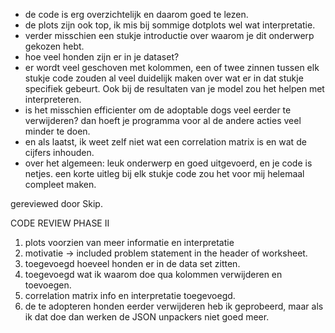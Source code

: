 - de code is erg overzichtelijk en daarom goed te lezen.
- de plots zijn ook top, ik mis bij sommige dotplots wel wat interpretatie.
- verder misschien een stukje introductie over waarom je dit onderwerp gekozen hebt.
- hoe veel honden zijn er in je dataset?
- er wordt veel geschoven met kolommen, een of twee zinnen tussen elk stukje code zouden al veel duidelijk maken over wat er in dat stukje specifiek gebeurt. Ook bij de resultaten van je model zou het helpen met interpreteren.
- is het misschien efficienter om de adoptable dogs veel eerder te verwijderen? dan hoeft je programma voor al de andere acties veel minder te doen.
- en als laatst, ik weet zelf niet wat een correlation matrix is en wat de cijfers inhouden.
- over het algemeen: leuk onderwerp en goed uitgevoerd, en je code is netjes. een korte uitleg bij elk stukje code zou het voor mij helemaal compleet maken.

gereviewed door Skip.



CODE REVIEW PHASE II
1. plots voorzien van meer informatie en interpretatie
2. motivatie -> included problem statement in the header of worksheet. 
3. toegevoegd hoeveel honden er in de data set zitten.
4. toegevoegd wat ik waarom doe qua kolommen verwijderen en toevoegen.
5. correlation matrix info en interpretatie toegevoegd. 
6. de te adopteren honden eerder verwijderen heb ik geprobeerd, maar als ik dat doe dan werken de JSON unpackers niet goed meer. 